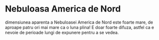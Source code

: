 # Nebuloasa America de Nord

dimensiunea aparenta a Nebuloasei America de Nord este foarte mare, de aproape
patru ori mai mare ca o luna plina! E doar foarte difuza, astfel ca e nevoie de
perioade lungi de expunere pentru a se vedea.
